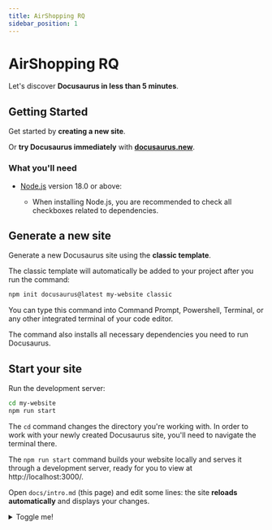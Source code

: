 ```yaml
---
title: AirShopping RQ
sidebar_position: 1
---
```

# AirShopping RQ

Let's discover **Docusaurus in less than 5 minutes**.

## Getting Started

Get started by **creating a new site**.

Or **try Docusaurus immediately** with **[docusaurus.new](https://docusaurus.new)**.

### What you'll need

* [Node.js](https://nodejs.org/en/download/) version 18.0 or above:

  * When installing Node.js, you are recommended to check all checkboxes related to dependencies.

## Generate a new site

Generate a new Docusaurus site using the **classic template**.

The classic template will automatically be added to your project after you run the command:

```bash
npm init docusaurus@latest my-website classic
```

You can type this command into Command Prompt, Powershell, Terminal, or any other integrated terminal of your code editor.

The command also installs all necessary dependencies you need to run Docusaurus.

## Start your site

Run the development server:

```bash
cd my-website
npm run start
```

The `cd` command changes the directory you're working with. In order to work with your newly created Docusaurus site, you'll need to navigate the terminal there.

The `npm run start` command builds your website locally and serves it through a development server, ready for you to view at http://localhost:3000/.

Open `docs/intro.md` (this page) and edit some lines: the site **reloads automatically** and displays your changes.

<details>
  <summary>Toggle me!</summary>

This is the detailed content

```js
console.log("Markdown features including the code block are available");
```

You can use Markdown here including **bold** and *italic* text, and [inline link](https://docusaurus.io)

  <details>
    <summary>Nested toggle! Some surprise inside...</summary>

```
😲😲😲😲😲
```

  </details>
</details>
